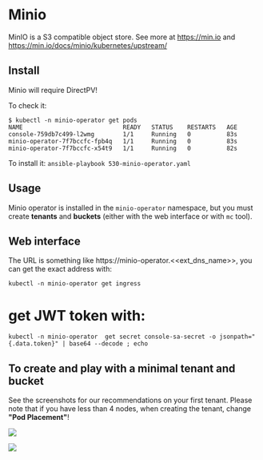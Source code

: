 # Minio

MinIO is a S3 compatible object store. See more at https://min.io and https://min.io/docs/minio/kubernetes/upstream/

## Install

Minio will require DirectPV!

To check it: 

```
$ kubectl -n minio-operator get pods
NAME                            READY   STATUS    RESTARTS   AGE
console-759db7c499-l2wmg        1/1     Running   0          83s
minio-operator-7f7bccfc-fpb4q   1/1     Running   0          83s
minio-operator-7f7bccfc-x54t9   1/1     Running   0          82s
```

To install it: `ansible-playbook 530-minio-operator.yaml`

## Usage

Minio operator is installed in the `minio-operator` namespace, but you must create __tenants__ and __buckets__ (either with the web interface or with `mc` tool).

## Web interface

The URL is something like https://minio-operator.<<ext_dns_name>>, you can get the exact address with:
```
kubectl -n minio-operator get ingress
```

# get JWT token with:
```
kubectl -n minio-operator  get secret console-sa-secret -o jsonpath="{.data.token}" | base64 --decode ; echo 
```

## To create and play with a minimal tenant and bucket

See the screenshots for our recommendations on your first tenant. Please note that if you have less than 4 nodes, when creating the tenant, change **"Pod Placement"**!

![](minio1.png "")

![](minio2.png "")



